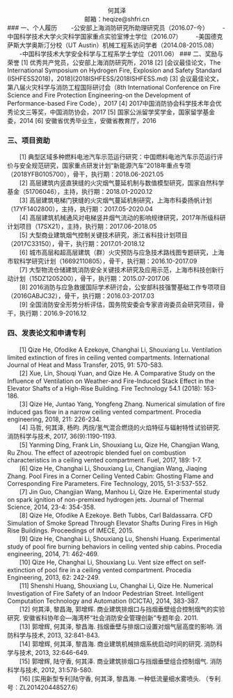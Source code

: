 <center> 何其泽</center>
<center>邮箱：heqize@shfri.cn</center>
### 一、个人履历
　　-公安部上海消防研究所助理研究员（2016.07-今）  
　　-中国科学技术大学火灾科学国家重点实验室博士学位（2016.07）  
　　-美国德克萨斯大学奥斯汀分校（UT Austin）机械工程系访问学者（2014.08-2015.08）  
　　-中国科学技术大学安全科学与工程系学士学位（2011.06）
### 二、奖励与荣誉
    [1]	优秀共产党员，公安部上海消防研究所，2018
    [2]	[会议最佳论文，The International Symposium on Hydrogen Fire, Explosion and Safety Standard (ISHFESS2018)，2018](2018ISHFESS/2018ISHFESS.md)
    [3]	会议最佳论文，第八届火灾科学与消防工程国际研讨会（8th International Conference on Fire Science and Fire Protection Engineering-on the Development of Performance-based Fire Code），2017  
    [4]	2017中国消防协会科学技术年会优秀论文三等奖，中国消防协会，2017  
    [5]	国家公派留学奖学金，国家留学基金委，2014  
    [6]	安徽省优秀毕业生，安徽省教育厅，2016

### 三、项目资助
　　[1]	典型区域多种燃料电池汽车示范运行研究：中国燃料电池汽车示范运行评价与安全规范研究，国家重点研发计划“新能源汽车”2018年重点专项（2018YFB0105700），骨干，执行期：2018.06-2021.05  
　　[2]	高层建筑内竖直狭缝的火灾烟气蔓延机制与数值模型研究，国家自然科学基金（51706046），主持，执行期：2018.01-2020.12  
　　[3]	高层建筑电梯门狭缝的火灾烟气蔓延机制研究，上海市科委扬帆计划（17YF1402800），主持，执行期：2017.05-2020.04  
　　[4]	高层建筑机械通风对电梯竖井烟气流动的影响规律研究，2017年所级科研计划项目（17SX21），主持，执行期：2017.06-2018.05  
　　[5]	大型商业建筑烟气控制关键技术研究，浙江省科技计划项目（2017C33150），骨干，执行期：2017.01-2018.12  
　　[6]	城市高层和超高层建筑（群）火灾预防与应急技术路线图专题研究，上海市软科学研究计划（16692110805），骨干，执行期：2016.10-2017.09  
　　[7]	大型物流仓储建筑消防安全关键技术研究及应用示范，上海市科技创新行动计划（15DZ1205200），骨干，执行期：2015.07-2017.06  
　　[8]	2016消防与应急救援国际学术研讨会，公安部科技强警基础工作专项项目（2016GABJC32），骨干，执行期：2016.03-2017.03  
　　[9]	全国消防安全形势分析评估，国务院安委会专家咨询委员会研究项目，骨干，执行期：2016.9-2016.12

### 四、发表论文和申请专利
　　[1]	Qize He, Ofodike A Ezekoye, Changhai Li, Shouxiang Lu. Ventilation limited extinction of fires in ceiling vented compartments. International Journal of Heat and Mass Transfer, 2015, 91: 570-583.   
　　[2]	Xue, Lin, Shouqi Yuan, and Qize He. A Comparative Study on the Influence of Ventilation on Weather-and Fire-Induced Stack Effect in the Elevator Shafts of a High-Rise Building. Fire Technology 54.1 (2018): 163-186.  
　　[3]	Qize He, Juntao Yang, Yongfeng Zhang. Numerical simulation of fire induced gas flow in a narrow ceiling vented compartment. Procedia engineering, 2018, 211: 226-234.  
　　[4]	马哲, 何其泽, 杨昀. 丙烷/氢气混合燃烧的火焰特征与辐射特性试验研究. 消防科学与技术, 2017, 36(9):1190-1193.  
　　[5]	Yanming Ding, Frank Lin, Shouxiang Lu, Qize He, Changjian Wang, Ru Zhou. The effect of azeotropic blended fuel on combustion characteristics in a ceiling vented compartment. Fuel, 2017, 189: 1-7.  
　　[6]	Qize He, Changhai Li, Shouxiang Lu, Changjian Wang, Jiaqing Zhang. Pool Fires in a Corner Ceiling Vented Cabin: Ghosting Flame and Corresponding Fire Parameters. Fire Technology, 2015, 51-3:537-552.   
　　[7]	Jin Guo, Changjian Wang, Manhou Li, Qize He. Experimental study on spark ignition of non-premixed hydrogen jets. Journal of Thermal Science, 2014, 23-4: 354-358.   
　　[8]	Qize He, Ofodike A Ezekoye. Beth Tubbs, Carl Baldassarra. CFD Simulation of Smoke Spread Through Elevator Shafts During Fires in High Rise Buildings. Proceedings of IMECE, 2015.  
　　[9]	Qize He, Changhai Li, Shouxiang Lu, Shenshi Huang. Experimental study of pool fire burning behaviors in ceiling vented ship cabins. Procedia engineering, 2014, 71: 462-469.  
　　[10]	Qize He, Changhai Li, Shouxiang Lu. Vent size effect on self-extinction of pool fire in a ceiling vented compartment. Procedia Engineering, 2013, 62: 242-249.   
　　[11]	Shenshi Huang, Shouxiang Lu, Changhai Li, Qize He. Numerical Investigation of Fire Safety of an Indoor Pedestrian Street. Intelligent Computation Technology and Automation (ICICTA), 2014, 383-387.  
　　[12]	何其泽, 黎昌海, 郭增辉. 商业建筑排烟口与挡烟垂壁组合控制烟气的实验研究. 安徽省科协年会—海湾杯“社会消防安全管理创新”专题年会. 2011.  
　　[13]	郭增辉, 何其泽, 黎昌海. 挡烟垂壁与排烟口设置对烟气层高度的影响. 消防科学与技术, 2013, 32:841-843.  
　　[14]	郭增辉, 何其泽, 黎昌海. 商业建筑机械排烟系统启动时间的研究. 消防科学与技术, 2013, 32:646-649.   
　　[15]	郭增辉, 陆守香, 何其泽. 商业建筑排烟口与挡烟垂壁组合控制烟气. 消防科学与技术, 2012, 31:578-580.   
　　[16]	[实用新型专利]陆守香, 何其泽, 黎昌海. 一种低流量细水雾喷头. （专利号：ZL201420448527.6）  
